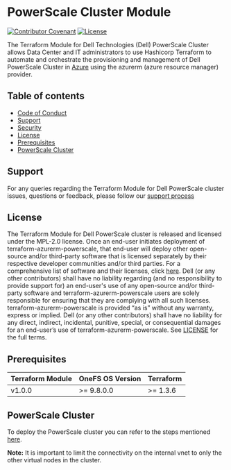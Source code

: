 <!--

        Copyright (c) 2023 Dell, Inc or its subsidiaries.

        This Source Code Form is subject to the terms of the Mozilla Public
        License, v. 2.0. If a copy of the MPL was not distributed with this
        file, You can obtain one at https://mozilla.org/MPL/2.0/.

-->
# PowerScale Cluster Module

[![Contributor Covenant](https://img.shields.io/badge/Contributor%20Covenant-v2.0%20adopted-ff69b4.svg)](./docs/CODE_OF_CONDUCT.md)
[![License](https://img.shields.io/badge/License-MPL_2.0-blue.svg)](LICENSE)

The Terraform Module for Dell Technologies (Dell) PowerScale Cluster allows Data Center and IT administrators to use Hashicorp Terraform to automate and orchestrate the provisioning and management of Dell PowerScale Cluster in [Azure](https://azure.microsoft.com/en-us/) using the azurerm (azure resource manager) provider.

## Table of contents

* [Code of Conduct](./docs/CODE_OF_CONDUCT.md)
* [Support](#support)
* [Security](./docs/SECURITY.md)
* [License](#license)
* [Prerequisites](#prerequisites)
* [PowerScale Cluster](#powerscale-cluster)

## Support
For any queries regarding the Terraform Module for Dell PowerScale cluster issues, questions or feedback, please follow our [support process](./docs/SUPPORT.md)

## License
The Terraform Module for Dell PowerScale cluster is released and licensed under the MPL-2.0 license. Once an end-user initiates deployment of terraform-azurerm-powerscale, that end-user will deploy other open-source and/or third-party software that is licensed separately by their respective developer communities and/or third parties. For a comprehensive list of software and their licenses, click [here](./docs/DEPENDENCIES.md). Dell (or any other contributors) shall have no liability regarding (and no responsibility to provide support for) an end-user's use of any open-source and/or third-party software and terraform-azurerm-powerscale users are solely responsible for ensuring that they are complying with all such licenses. terraform-azurerm-powerscale is provided “as is” without any warranty, express or implied. Dell (or any other contributors) shall have no liability for any direct, indirect, incidental, punitive, special, or consequential damages for an end-user’s use of terraform-azurerm-powerscale. See [LICENSE](./LICENSE) for the full terms.

## Prerequisites

| **Terraform Module** | **OneFS OS Version** | **Terraform** |
|----------------------|----------------------|---------------|
| v1.0.0               | >= 9.8.0.0           | >= 1.3.6 <br> |

## PowerScale Cluster

To deploy the PowerScale cluster you can refer to the steps mentioned [here](./docs/POWERSCALE_CLUSTER.md).

**Note:** It is important to limit the connectivity on the internal vnet to only the other virtual nodes in the cluster.
